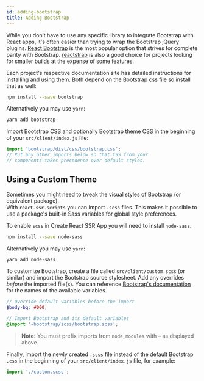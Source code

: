```yaml
---
id: adding-bootstrap
title: Adding Bootstrap
---
```


While you don’t have to use any specific library to integrate Bootstrap with React apps, it's often easier than trying to wrap the Bootstrap jQuery plugins. [React Bootstrap](https://react-bootstrap.netlify.com/) is the most popular option that strives for complete parity with Bootstrap. [reactstrap](https://reactstrap.github.io/) is also a good choice for projects looking for smaller builds at the expense of some features.

Each project's respective documentation site has detailed instructions for installing and using them. Both depend on the Bootstrap css file so install that as well:

```sh
npm install --save bootstrap
```

Alternatively you may use `yarn`:

```sh
yarn add bootstrap
```

Import Bootstrap CSS and optionally Bootstrap theme CSS in the beginning of your `src/client/index.js` file:

```js
import 'bootstrap/dist/css/bootstrap.css';
// Put any other imports below so that CSS from your
// components takes precedence over default styles.
```

## Using a Custom Theme

Sometimes you might need to tweak the visual styles of Bootstrap (or equivalent package).<br>
With `react-ssr-scripts` you can import `.scss` files. This makes it possible to use a package's built-in Sass variables for global style preferences.

To enable `scss` in Create React SSR App you will need to install `node-sass`.

```sh
npm install --save node-sass
```

Alternatively you may use `yarn`:

```sh
yarn add node-sass
```

To customize Bootstrap, create a file called `src/client/custom.scss` (or similar) and import the Bootstrap source stylesheet. Add any overrides _before_ the imported file(s). You can reference [Bootstrap's documentation](https://getbootstrap.com/docs/4.1/getting-started/theming/#css-variables) for the names of the available variables.

```scss
// Override default variables before the import
$body-bg: #000;

// Import Bootstrap and its default variables
@import '~bootstrap/scss/bootstrap.scss';
```

> **Note:** You must prefix imports from `node_modules` with `~` as displayed above.

Finally, import the newly created `.scss` file instead of the default Bootstrap `.css` in the beginning of your `src/client/index.js` file, for example:

```javascript
import './custom.scss';
```
